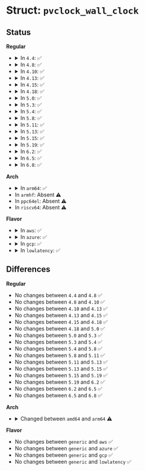 # Struct: <code>pvclock_wall_clock</code>

## Status
<b>Regular</b>
<ul>
<li>
<details>
<summary>In <code>4.4</code>: ✅</summary>

```c
struct pvclock_wall_clock {
    u32 version;
    u32 sec;
    u32 nsec;
};
```
</details>
</li>
<li>
<details>
<summary>In <code>4.8</code>: ✅</summary>

```c
struct pvclock_wall_clock {
    u32 version;
    u32 sec;
    u32 nsec;
};
```
</details>
</li>
<li>
<details>
<summary>In <code>4.10</code>: ✅</summary>

```c
struct pvclock_wall_clock {
    u32 version;
    u32 sec;
    u32 nsec;
};
```
</details>
</li>
<li>
<details>
<summary>In <code>4.13</code>: ✅</summary>

```c
struct pvclock_wall_clock {
    u32 version;
    u32 sec;
    u32 nsec;
};
```
</details>
</li>
<li>
<details>
<summary>In <code>4.15</code>: ✅</summary>

```c
struct pvclock_wall_clock {
    u32 version;
    u32 sec;
    u32 nsec;
};
```
</details>
</li>
<li>
<details>
<summary>In <code>4.18</code>: ✅</summary>

```c
struct pvclock_wall_clock {
    u32 version;
    u32 sec;
    u32 nsec;
};
```
</details>
</li>
<li>
<details>
<summary>In <code>5.0</code>: ✅</summary>

```c
struct pvclock_wall_clock {
    u32 version;
    u32 sec;
    u32 nsec;
};
```
</details>
</li>
<li>
<details>
<summary>In <code>5.3</code>: ✅</summary>

```c
struct pvclock_wall_clock {
    u32 version;
    u32 sec;
    u32 nsec;
};
```
</details>
</li>
<li>
<details>
<summary>In <code>5.4</code>: ✅</summary>

```c
struct pvclock_wall_clock {
    u32 version;
    u32 sec;
    u32 nsec;
};
```
</details>
</li>
<li>
<details>
<summary>In <code>5.8</code>: ✅</summary>

```c
struct pvclock_wall_clock {
    u32 version;
    u32 sec;
    u32 nsec;
};
```
</details>
</li>
<li>
<details>
<summary>In <code>5.11</code>: ✅</summary>

```c
struct pvclock_wall_clock {
    u32 version;
    u32 sec;
    u32 nsec;
};
```
</details>
</li>
<li>
<details>
<summary>In <code>5.13</code>: ✅</summary>

```c
struct pvclock_wall_clock {
    u32 version;
    u32 sec;
    u32 nsec;
};
```
</details>
</li>
<li>
<details>
<summary>In <code>5.15</code>: ✅</summary>

```c
struct pvclock_wall_clock {
    u32 version;
    u32 sec;
    u32 nsec;
};
```
</details>
</li>
<li>
<details>
<summary>In <code>5.19</code>: ✅</summary>

```c
struct pvclock_wall_clock {
    u32 version;
    u32 sec;
    u32 nsec;
};
```
</details>
</li>
<li>
<details>
<summary>In <code>6.2</code>: ✅</summary>

```c
struct pvclock_wall_clock {
    u32 version;
    u32 sec;
    u32 nsec;
};
```
</details>
</li>
<li>
<details>
<summary>In <code>6.5</code>: ✅</summary>

```c
struct pvclock_wall_clock {
    u32 version;
    u32 sec;
    u32 nsec;
};
```
</details>
</li>
<li>
<details>
<summary>In <code>6.8</code>: ✅</summary>

```c
struct pvclock_wall_clock {
    u32 version;
    u32 sec;
    u32 nsec;
};
```
</details>
</li>
</ul>
<b>Arch</b>
<ul>
<li>
<details>
<summary>In <code>arm64</code>: ✅</summary>

```c
struct pvclock_wall_clock {
    u32 version;
    u32 sec;
    u32 nsec;
    u32 sec_hi;
};
```
</details>
</li>
<li>
In <code>armhf</code>: Absent ⚠️
</li>
<li>
In <code>ppc64el</code>: Absent ⚠️
</li>
<li>
In <code>riscv64</code>: Absent ⚠️
</li>
</ul>
<b>Flavor</b>
<ul>
<li>
<details>
<summary>In <code>aws</code>: ✅</summary>

```c
struct pvclock_wall_clock {
    u32 version;
    u32 sec;
    u32 nsec;
};
```
</details>
</li>
<li>
<details>
<summary>In <code>azure</code>: ✅</summary>

```c
struct pvclock_wall_clock {
    u32 version;
    u32 sec;
    u32 nsec;
};
```
</details>
</li>
<li>
<details>
<summary>In <code>gcp</code>: ✅</summary>

```c
struct pvclock_wall_clock {
    u32 version;
    u32 sec;
    u32 nsec;
};
```
</details>
</li>
<li>
<details>
<summary>In <code>lowlatency</code>: ✅</summary>

```c
struct pvclock_wall_clock {
    u32 version;
    u32 sec;
    u32 nsec;
};
```
</details>
</li>
</ul>

## Differences
<b>Regular</b>
<ul>
<li>
No changes between <code>4.4</code> and <code>4.8</code> ✅
</li>
<li>
No changes between <code>4.8</code> and <code>4.10</code> ✅
</li>
<li>
No changes between <code>4.10</code> and <code>4.13</code> ✅
</li>
<li>
No changes between <code>4.13</code> and <code>4.15</code> ✅
</li>
<li>
No changes between <code>4.15</code> and <code>4.18</code> ✅
</li>
<li>
No changes between <code>4.18</code> and <code>5.0</code> ✅
</li>
<li>
No changes between <code>5.0</code> and <code>5.3</code> ✅
</li>
<li>
No changes between <code>5.3</code> and <code>5.4</code> ✅
</li>
<li>
No changes between <code>5.4</code> and <code>5.8</code> ✅
</li>
<li>
No changes between <code>5.8</code> and <code>5.11</code> ✅
</li>
<li>
No changes between <code>5.11</code> and <code>5.13</code> ✅
</li>
<li>
No changes between <code>5.13</code> and <code>5.15</code> ✅
</li>
<li>
No changes between <code>5.15</code> and <code>5.19</code> ✅
</li>
<li>
No changes between <code>5.19</code> and <code>6.2</code> ✅
</li>
<li>
No changes between <code>6.2</code> and <code>6.5</code> ✅
</li>
<li>
No changes between <code>6.5</code> and <code>6.8</code> ✅
</li>
</ul>
<b>Arch</b>
<ul>
<li>
<details>
<summary>Changed between <code>amd64</code> and <code>arm64</code> ⚠️</summary>
<ul>
<li>
<b>Field added. </b>
<code>u32 sec_hi</code>
</li>
</ul>
</details>
</li>
</ul>
<b>Flavor</b>
<ul>
<li>
No changes between <code>generic</code> and <code>aws</code> ✅
</li>
<li>
No changes between <code>generic</code> and <code>azure</code> ✅
</li>
<li>
No changes between <code>generic</code> and <code>gcp</code> ✅
</li>
<li>
No changes between <code>generic</code> and <code>lowlatency</code> ✅
</li>
</ul>
